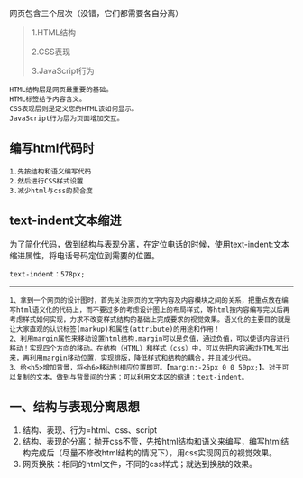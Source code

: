 网页包含三个层次（没错，它们都需要各自分离）
> 1.HTML结构 
> 
> 2.CSS表现 
> 
> 3.JavaScript行为 

	HTML结构层是网页最重要的基础。
	HTML标签给予内容含义。
	CSS表现层则是定义您的HTML该如何显示。
	JavaScript行为层为页面增加交互。

## 编写html代码时 ##
	1.先按结构和语义编写代码
	2.然后进行CSS样式设置
	3.减少html与css的契合度

## text-indent文本缩进 ##
为了简化代码，做到结构与表现分离，在定位电话的时候，使用text-indent:文本缩进属性，将电话号码定位到需要的位置。

	text-indent：578px;

----------

	1、拿到一个网页的设计图时，首先关注网页的文字内容及内容模块之间的关系，把重点放在编写html语义化的代码上，而不要过多的考虑设计图上的布局样式，等html按内容编写完以后再考虑样式如何实现，力求不改变样式结构的基础上完成要求的视觉效果。语义化的主要目的就是让大家直观的认识标签(markup)和属性(attribute)的用途和作用！
	2、利用margin属性来移动设置html结构.margin可以是负值，通过负值，可以使该内容进行移动！实现四个方向的移动。在结构（HTML）和样式（css）中，可以先把内容通过HTML写出来，再利用margin移动位置，实现排版，降低样式和结构的耦合，并且减少代码。
	3、给<h5>增加背景，将<h6>移动到相应位置即可。【margin:-25px 0 0 50px;】。对于可以复制的文本，做到与背景间的分离：可以利用文本区的缩进：text-indent。

## 一、结构与表现分离思想 ##
1. 结构、表现、行为=html、css、script
1. 结构、表现的分离：抛开css不管，先按html结构和语义来编写，编写html结构完成后（尽量不修改html结构的情况下），用css实现网页的视觉效果。
1. 网页换肤：相同的html文件，不同的css样式；就达到换肤的效果。